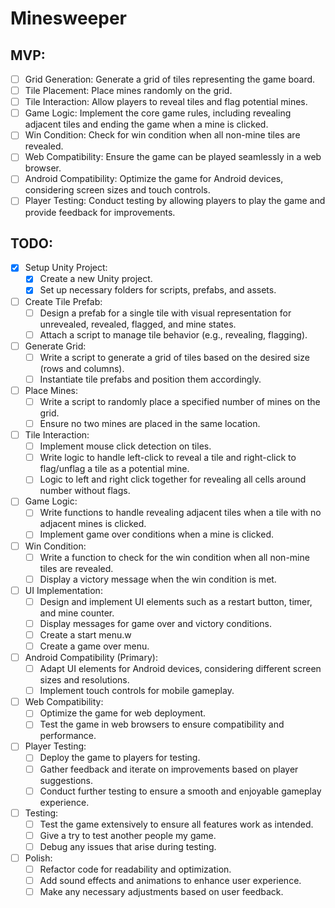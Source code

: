 # Minesweeper

## MVP:

- [ ] Grid Generation: Generate a grid of tiles representing the game board.
- [ ] Tile Placement: Place mines randomly on the grid.
- [ ] Tile Interaction: Allow players to reveal tiles and flag potential mines.
- [ ] Game Logic: Implement the core game rules, including revealing adjacent tiles and ending the game when a mine is clicked.
- [ ] Win Condition: Check for win condition when all non-mine tiles are revealed.
- [ ] Web Compatibility: Ensure the game can be played seamlessly in a web browser.
- [ ] Android Compatibility: Optimize the game for Android devices, considering screen sizes and touch controls.
- [ ] Player Testing: Conduct testing by allowing players to play the game and provide feedback for improvements.

## TODO:

- [X] Setup Unity Project:
   - [X] Create a new Unity project.
   - [X] Set up necessary folders for scripts, prefabs, and assets.
- [ ] Create Tile Prefab:
   - [ ] Design a prefab for a single tile with visual representation for unrevealed, revealed, flagged, and mine states.
   - [ ] Attach a script to manage tile behavior (e.g., revealing, flagging).
- [ ] Generate Grid:
   - [ ] Write a script to generate a grid of tiles based on the desired size (rows and columns).
   - [ ] Instantiate tile prefabs and position them accordingly.
- [ ] Place Mines:
   - [ ] Write a script to randomly place a specified number of mines on the grid.
   - [ ] Ensure no two mines are placed in the same location.
- [ ] Tile Interaction:
   - [ ] Implement mouse click detection on tiles.
   - [ ] Write logic to handle left-click to reveal a tile and right-click to flag/unflag a tile as a potential mine.
   - [ ] Logic to left and right click together for revealing all cells around number without flags.
- [ ] Game Logic:
   - [ ] Write functions to handle revealing adjacent tiles when a tile with no adjacent mines is clicked.
   - [ ] Implement game over conditions when a mine is clicked.
- [ ] Win Condition:
   - [ ] Write a function to check for the win condition when all non-mine tiles are revealed.
   - [ ] Display a victory message when the win condition is met.
- [ ] UI Implementation:
   - [ ] Design and implement UI elements such as a restart button, timer, and mine counter.
   - [ ] Display messages for game over and victory conditions.
   - [ ] Create a start menu.w
   - [ ] Create a game over menu.
- [ ] Android Compatibility (Primary):
   - [ ] Adapt UI elements for Android devices, considering different screen sizes and resolutions.
   - [ ] Implement touch controls for mobile gameplay.
- [ ] Web Compatibility:
   - [ ] Optimize the game for web deployment.
   - [ ] Test the game in web browsers to ensure compatibility and performance.
- [ ] Player Testing:
    - [ ] Deploy the game to players for testing.
    - [ ] Gather feedback and iterate on improvements based on player suggestions.
    - [ ] Conduct further testing to ensure a smooth and enjoyable gameplay experience.
- [ ] Testing:
   - [ ] Test the game extensively to ensure all features work as intended.
   - [ ] Give a try to test another people my game.
   - [ ] Debug any issues that arise during testing.
- [ ] Polish:
    - [ ] Refactor code for readability and optimization.
    - [ ] Add sound effects and animations to enhance user experience.
    - [ ] Make any necessary adjustments based on user feedback.
